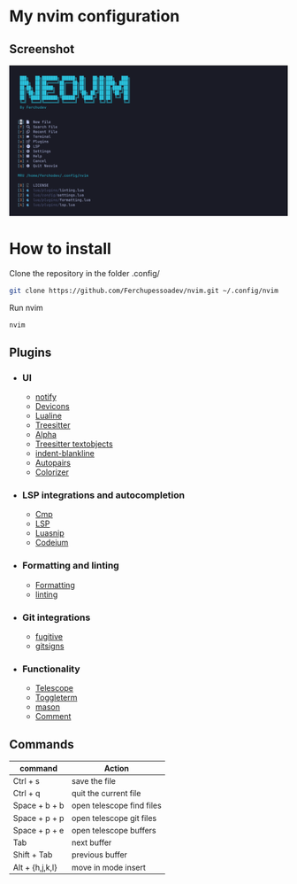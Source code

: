 # My nvim configuration

## Screenshot

![config de nvim](./.screenshot/nvim2.png)

# How to install

Clone the repository in the folder .config/

```bash
git clone https://github.com/Ferchupessoadev/nvim.git ~/.config/nvim
```

Run nvim

```bash
nvim
```

## Plugins

- ### UI

  - [notify](https://github.com/rcarriga/nvim-notify)
  - [Devicons](https://github.com/nvim-tree/nvim-web-devicons)
  - [Lualine](https://github.com/nvim-lualine/lualine.nvim)
  - [Treesitter](https://github.com/nvim-treesitter/nvim-treesitter)
  - [Alpha](https://goolord/alpha-nvim)
  - [Treesitter textobjects](https://github.com/nvim-treesitter/nvim-treesitter-textobjects)
  - [indent-blankline](https://github.com/lukas-reineke/indent-blankline.nvim)
  - [Autopairs](https://github.com/windwp/nvim-autopairs)
  - [Colorizer](https://github.com/norcalli/nvim-colorizer.lua)

- ### LSP integrations and autocompletion

  - [Cmp](https://github.com/hrsh7th/nvim-cmp)
  - [LSP](https://github.com/neovim/nvim-lspconfig)
  - [Luasnip](https://github.com/L3MON4D3/LuaSnip)
  - [Codeium](https://github.com/Exafunction/codeium.vim)

- ### Formatting and linting

  - [Formatting](https://github.com/stevearc/conform.nvim)
  - [linting](https://github.com/mfussenegger/nvim-lint)

- ### Git integrations

  - [fugitive](https://github.com/tpope/vim-fugitive)
  - [gitsigns](https://github.com/lewis6991/gitsigns.nvim)

- ### Functionality

  - [Telescope](https://github.com/nvim-telescope/telescope.nvim)
  - [Toggleterm](https://github.com/akinsho/toggleterm.nvim)
  - [mason](https://github.com/williamboman/mason.nvim)
  - [Comment](https://github.com/numToStr/Comment.nvim)

## Commands

| command         | Action                    |
| --------------- | ------------------------- |
| Ctrl + s        | save the file             |
| Ctrl + q        | quit the current file     |
| Space + b + b   | open telescope find files |
| Space + p + p   | open telescope git files  |
| Space + p + e   | open telescope buffers    |
| Tab             | next buffer               |
| Shift + Tab     | previous buffer           |
| Alt + {h,j,k,l} | move in mode insert       |
